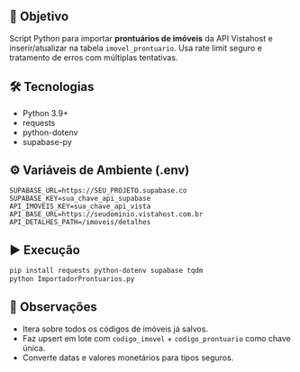 
## 🎯 Objetivo
Script Python para importar **prontuários de imóveis** da API Vistahost e inserir/atualizar na tabela `imovel_prontuario`.
Usa rate limit seguro e tratamento de erros com múltiplas tentativas.

## 🛠 Tecnologias
- Python 3.9+
- requests
- python-dotenv
- supabase-py

## ⚙️ Variáveis de Ambiente (.env)
```env
SUPABASE_URL=https://SEU_PROJETO.supabase.co
SUPABASE_KEY=sua_chave_api_supabase
API_IMOVEIS_KEY=sua_chave_api_vista
API_BASE_URL=https://seudominio.vistahost.com.br
API_DETALHES_PATH=/imoveis/detalhes
```

## ▶️ Execução
```bash
pip install requests python-dotenv supabase tqdm
python ImportadorProntuarios.py
```

## 📌 Observações
- Itera sobre todos os códigos de imóveis já salvos.
- Faz upsert em lote com `codigo_imovel` + `codigo_prontuario` como chave única.
- Converte datas e valores monetários para tipos seguros.
